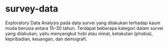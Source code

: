 # survey-data
Exploratory Data Analysis pada data survei yang dilakukan terhadap kaum muda berusia antara 15–30 tahun. Terdapat beberapa kategori dalam survei yang dilakukan, yaitu menyangkut hobi atau minat, ketakutan (phobia), kepribadian, keuangan, dan demografi.
